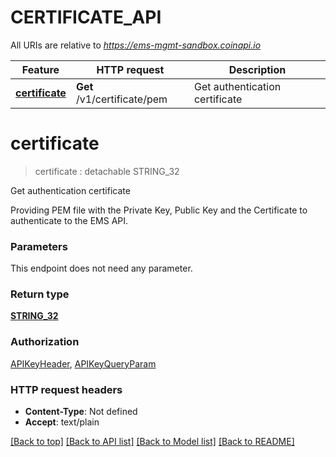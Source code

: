 # CERTIFICATE_API

All URIs are relative to *https://ems-mgmt-sandbox.coinapi.io*

Feature | HTTP request | Description
------------- | ------------- | -------------
[**certificate**](CERTIFICATE_API.md#certificate) | **Get** /v1/certificate/pem | Get authentication certificate


# **certificate**
> certificate : detachable STRING_32


Get authentication certificate

Providing PEM file with the Private Key, Public Key and the Certificate to authenticate to the EMS API.


### Parameters
This endpoint does not need any parameter.

### Return type

[**STRING_32**](STRING_32.md)

### Authorization

[APIKeyHeader](../README.md#APIKeyHeader), [APIKeyQueryParam](../README.md#APIKeyQueryParam)

### HTTP request headers

 - **Content-Type**: Not defined
 - **Accept**: text/plain

[[Back to top]](#) [[Back to API list]](../README.md#documentation-for-api-endpoints) [[Back to Model list]](../README.md#documentation-for-models) [[Back to README]](../README.md)

